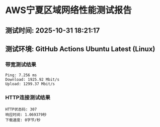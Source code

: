 # AWS宁夏区域网络性能测试报告
## 测试时间: 2025-10-31 18:21:17
## 测试环境: GitHub Actions Ubuntu Latest (Linux)

### 带宽测试结果
```
Ping: 7.256 ms
Download: 1925.92 Mbit/s
Upload: 1299.37 Mbit/s
```

### HTTP连接测试结果
```
HTTP状态码: 307
响应时间: 1.069379秒
下载速度: 0字节/秒
```

